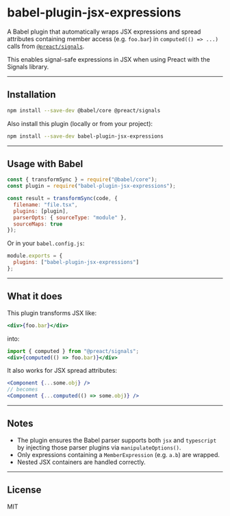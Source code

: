# babel-plugin-jsx-expressions

A Babel plugin that automatically wraps JSX expressions and spread attributes containing member access (e.g. `foo.bar`) in `computed(() => ...)` calls from [`@preact/signals`](https://preactjs.com/guide/v10/signals/).

This enables signal-safe expressions in JSX when using Preact with the Signals library.

---

## Installation

```sh
npm install --save-dev @babel/core @preact/signals
```

Also install this plugin (locally or from your project):

```sh
npm install --save-dev babel-plugin-jsx-expressions
```

---

## Usage with Babel

```js
const { transformSync } = require("@babel/core");
const plugin = require("babel-plugin-jsx-expressions");

const result = transformSync(code, {
  filename: "file.tsx",
  plugins: [plugin],
  parserOpts: { sourceType: "module" },
  sourceMaps: true
});
```

Or in your `babel.config.js`:

```js
module.exports = {
  plugins: ["babel-plugin-jsx-expressions"]
};
```

---

## What it does

This plugin transforms JSX like:

```jsx
<div>{foo.bar}</div>
```

into:

```jsx
import { computed } from "@preact/signals";
<div>{computed(() => foo.bar)}</div>
```

It also works for JSX spread attributes:

```jsx
<Component {...some.obj} />
// becomes
<Component {...computed(() => some.obj)} />
```

---

## Notes

* The plugin ensures the Babel parser supports both `jsx` and `typescript` by injecting those parser plugins via `manipulateOptions()`.
* Only expressions containing a `MemberExpression` (e.g. `a.b`) are wrapped.
* Nested JSX containers are handled correctly.

---

## License

MIT
